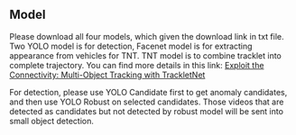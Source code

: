 ## Model
Please download all four models, which given the download link in txt file. Two YOLO model is for detection, Facenet model is for extracting appearance from vehicles for TNT. TNT model is to combine tracklet into complete trajectory. You can find more details in this link: [Exploit the Connectivity: Multi-Object Tracking with TrackletNet][1]  

For detection, please use YOLO Candidate first to get anomaly candidates, and then use YOLO Robust on selected candidates. Those videos that are detected as candidates but not detected by robust model will be sent into small object detection.  

[1]: https://arxiv.org/abs/1811.07258
